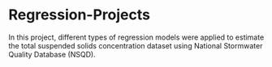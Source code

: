 # Regression-Projects
In this project, different types of regression models were applied to estimate the total suspended solids concentration dataset using National Stormwater Quality Database (NSQD).
